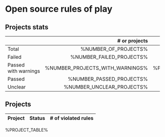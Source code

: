 # Open source rules of play

## Projects stats

|                           | # or projects                    | % or projects                      |
| :------------------------ | -------------------------------: | ---------------------------------: |
| Total                     |             %NUMBER_OF_PROJECTS% |                               100% |
| Failed                    |         %NUMBER_FAILED_PROJECTS% |         %PERCENT_FAILED_PROJECTS%% |
| Passed with&nbsp;warnings |  %NUMBER_PROJECTS_WITH_WARNINGS% |  %PERCENT_PROJECTS_WITH_WARNINGS%% |
| Passed                    |         %NUMBER_PASSED_PROJECTS% |         %PERCENT_PASSED_PROJECTS%% |
| Unclear                   |        %NUMBER_UNCLEAR_PROJECTS% |        %PERCENT_UNCLEAR_PROJECTS%% |

## Projects

| Project  | Status | # of violated rules |
| -------  | :----- | :------------------ |
%PROJECT_TABLE%
